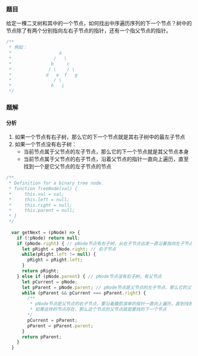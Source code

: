 ### 题目
给定一棵二叉树和其中的一个节点，如何找出中序遍历序列的下一个节点？树中的节点除了有两个分别指向左右子节点的指针，还有一个指父节点的指针。
```js
/**
 * 例如：
 *                  a
 *                /   \
 *               b     c
 *              / \    / \
 *             d   e  f   g
 *                / \
 *               h   i
 */
``` 
### 题解
#### 分析
1. 如果一个节点有右子树，那么它的下一个节点就是其右子树中的最左子节点
2. 如果一个节点没有右子树：
   - 当前节点属于父节点的左子节点，那么它的下一个节点就是其父节点本身
   - 当前节点属于父节点的右子节点，沿着父节点的指针一直向上遍历，直至找到一个是它父节点的左子节点的节点
```js
/**
 * Definition for a binary tree node.
 * function TreeNode(val) {
 *     this.val = val;
 *     this.left = null;
 *     this.right = null;
 *     this.parent = null;
 * }
 */
  
  var getNext = (pNode) => {
    if (!pNode) return null;
    if (pNode.right) { // pNode节点有右子树，从右子节点出发一直沿着指向左子节点的指针，就能找到所求下一个节点。
      let pRight = pNode.right; // 右子节点
      while(pRight.left != null) {
        pRight = pRight.left;
      }
      return pRight;
    } else if (pNode.parent) { // pNode节点没有右子树，有父节点
      let pCurrent = pNode;
      let pParent = pNode.parent; // pNode节点是父节点的左子节点，那么它的父节点就是它的下一个节点。
      while (pParent && pCurrent === pParent.right) { 
        /**
         * pNode节点是父节点的右子节点，要沿着腹肌诶单的指针一直向上遍历，直到找到一个是它父节点的左子节点的节点，
         * 如果这样的节点存在，那么这个节点的父节点就是要找的下一个节点
        */
        pCurrent = pParent;
        pParent = pParent.parent;
      }
      return pParent;
    }
  }
```